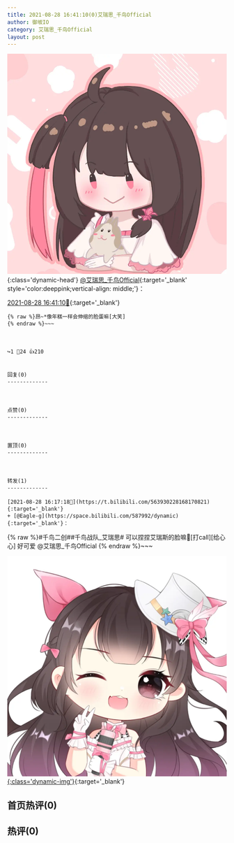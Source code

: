 ```yaml
---
title: 2021-08-28 16:41:10(0)艾瑞思_千鸟Official
author: 御坂IO
category: 艾瑞思_千鸟Official
layout: post
---
```


![img](/images/7e08840c56f251de28bdf766b647bd5fe9a5d50a.jpg){:class='dynamic-head'}
[@艾瑞思_千鸟Official](https://space.bilibili.com/1090010845/dynamic){:target='_blank' style='color:deeppink;vertical-align: middle;'}：

[2021-08-28 16:41:10🔗](https://t.bilibili.com/563936378567691949){:target='_blank'}

~~~
{% raw %}昂~*像年糕一样会伸缩的脸蛋嘛[大笑]
{% endraw %}~~~



↪️1 💬24 👍210


回复(0)
-------------



点赞(0)
-------------



置顶(0)
-------------



转发(1)
-------------

[2021-08-28 16:17:18🔗](https://t.bilibili.com/563930228168170821){:target='_blank'}
+ [@Eagle-g](https://space.bilibili.com/587992/dynamic){:target='_blank'}：
~~~
{% raw %}#千鸟二创##千鸟战队_艾瑞思#
可以捏捏艾瑞斯的脸嘛👀[打call][给心心]
好可爱
@艾瑞思_千鸟Official 
{% endraw %}~~~


[![img](/images/b3d570ad74fc5abd38fe740d2c05f731e2744200.png){:class='dynamic-img'}](/images/b3d570ad74fc5abd38fe740d2c05f731e2744200.png){:target='_blank'}




首页热评(0)
-------------



热评(0)
-------------



